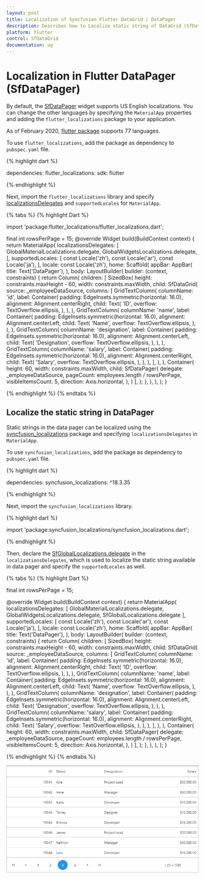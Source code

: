 ```yaml
---
layout: post
title: Localization of Syncfusion Flutter DataGrid | DataPager
description: Describes how to Localize static string of DataGrid (SfDataGrid) | DataPager (SfDataPager) control in Flutter | Globalization | Internationalization 
platform: flutter
control: SfDataGrid
documentation: ug
---
```


# Localization in Flutter DataPager (SfDataPager)

By default, the [SfDataPager](https://pub.dev/documentation/syncfusion_flutter_datagrid/latest/datagrid/SfDataPager-class.html) widget supports US English localizations. You can change the other languages by specifying the `MaterialApp` properties and adding the `flutter_localizations` package to your application.

As of February 2020, [flutter package](https://flutter.dev/docs/development/accessibility-and-localization/internationalization) supports 77 languages.

To use `flutter_localizations`, add the package as dependency to `pubspec.yaml` file.

{% highlight dart %}

dependencies:
flutter_localizations:
  sdk: flutter

{% endhighlight %}

Next, import the `flutter_localizations` library and specify [localizationsDelegates](https://api.flutter.dev/flutter/widgets/LocalizationsDelegate-class.html) and `supportedLocales` for `MaterialApp`.

{% tabs %}
{% highlight Dart %}

import 'package:flutter_localizations/flutter_localizations.dart';

final int rowsPerPage = 15;
@override
Widget build(BuildContext context) {
  return MaterialApp(
    localizationsDelegates: [
      GlobalMaterialLocalizations.delegate,
      GlobalWidgetsLocalizations.delegate,
    ],
    supportedLocales: [
      const Locale('zh'),
      const Locale('ar'),
      const Locale('ja'),
    ],
    locale: const Locale('zh'),
    home: Scaffold(
      appBar: AppBar(
        title: Text('DataPager'),
      ),
      body: LayoutBuilder(
        builder: (context, constraints) {
          return Column(
            children: [
              SizedBox(
                height: constraints.maxHeight - 60,
                width: constraints.maxWidth,
                child: SfDataGrid(
                  source: _employeeDataSource,
                  columns: <GridColumn>[
                    GridTextColumn(
                      columnName: 'id',
                      label: Container(
                        padding: EdgeInsets.symmetric(horizontal: 16.0),
                        alignment: Alignment.centerRight,
                        child: Text(
                          'ID',
                          overflow: TextOverflow.ellipsis,
                        ),
                      ),
                    ),
                    GridTextColumn(
                      columnName: 'name',
                      label: Container(
                        padding: EdgeInsets.symmetric(horizontal: 16.0),
                        alignment: Alignment.centerLeft,
                        child: Text(
                          'Name',
                          overflow: TextOverflow.ellipsis,
                        ),
                      ),
                    ),
                    GridTextColumn(
                      columnName: 'designation',
                      label: Container(
                        padding: EdgeInsets.symmetric(horizontal: 16.0),
                        alignment: Alignment.centerLeft,
                        child: Text(
                          'Designation',
                          overflow: TextOverflow.ellipsis,
                        ),
                      ),
                    ),
                    GridTextColumn(
                      columnName: 'salary',
                      label: Container(
                        padding: EdgeInsets.symmetric(horizontal: 16.0),
                        alignment: Alignment.centerRight,
                        child: Text(
                          'Salary',
                          overflow: TextOverflow.ellipsis,
                        ),
                      ),
                    ),
                  ],
                ),
              ),
              Container(
                height: 60,
                width: constraints.maxWidth,
                child: SfDataPager(
                  delegate: _employeeDataSource,
                  pageCount: employees.length / rowsPerPage,
                  visibleItemsCount: 5,
                  direction: Axis.horizontal,
                ),
              )
            ],
          );
        },
      ),
    ),
  );
}

{% endhighlight %}
{% endtabs %}

## Localize the static string in DataPager

Static strings in the data pager can be localized using the [syncfusion_localizations](https://pub.dev/packages/syncfusion_localizations) package and specifying `localizationsDelegates` in `MaterialApp`.

To use `syncfusion_localizations`, add the package as dependency to `pubspec.yaml` file.

{% highlight dart %}

dependencies:
syncfusion_localizations: ^18.3.35

{% endhighlight %}

Next, import the `syncfusion_localizations` library.

{% highlight dart %}

import 'package:syncfusion_localizations/syncfusion_localizations.dart';

{% endhighlight %}

Then, declare the [SfGlobalLocalizations.delegate](https://pub.dev/documentation/syncfusion_localizations/latest/syncfusion_localizations/SfGlobalLocalizations/delegate-constant.html) in the `localizationsDelegates`, which is used to localize the static string available in data pager and specify the `supportedLocales` as well.

{% tabs %}
{% highlight Dart %}

final int rowsPerPage = 15;

@override
Widget build(BuildContext context) {
  return MaterialApp(
    localizationsDelegates: [
      GlobalMaterialLocalizations.delegate,
      GlobalWidgetsLocalizations.delegate,
      SfGlobalLocalizations.delegate
    ],
    supportedLocales: [
      const Locale('zh'),
      const Locale('ar'),
      const Locale('ja'),
    ],
    locale: const Locale('zh'),
    home: Scaffold(
      appBar: AppBar(
        title: Text('DataPager'),
      ),
      body: LayoutBuilder(
        builder: (context, constraints) {
          return Column(
            children: [
              SizedBox(
                height: constraints.maxHeight - 60,
                width: constraints.maxWidth,
                child: SfDataGrid(
                  source: _employeeDataSource,
                  columns: <GridColumn>[
                    GridTextColumn(
                      columnName: 'id',
                      label: Container(
                        padding: EdgeInsets.symmetric(horizontal: 16.0),
                        alignment: Alignment.centerRight,
                        child: Text(
                          'ID',
                          overflow: TextOverflow.ellipsis,
                        ),
                      ),
                    ),
                    GridTextColumn(
                      columnName: 'name',
                      label: Container(
                        padding: EdgeInsets.symmetric(horizontal: 16.0),
                        alignment: Alignment.centerLeft,
                        child: Text(
                          'Name',
                          overflow: TextOverflow.ellipsis,
                        ),
                      ),
                    ),
                    GridTextColumn(
                      columnName: 'designation',
                      label: Container(
                        padding: EdgeInsets.symmetric(horizontal: 16.0),
                        alignment: Alignment.centerLeft,
                        child: Text(
                          'Designation',
                          overflow: TextOverflow.ellipsis,
                        ),
                      ),
                    ),
                    GridTextColumn(
                      columnName: 'salary',
                      label: Container(
                        padding: EdgeInsets.symmetric(horizontal: 16.0),
                        alignment: Alignment.centerRight,
                        child: Text(
                          'Salary',
                          overflow: TextOverflow.ellipsis,
                        ),
                      ),
                    ),
                  ],
                ),
              ),
              Container(
                height: 60,
                width: constraints.maxWidth,
                child: SfDataPager(
                  delegate: _employeeDataSource,
                  pageCount: employees.length / rowsPerPage,
                  visibleItemsCount: 5,
                  direction: Axis.horizontal,
                ),
              )
            ],
          );
        },
      ),
    ),
  );
}

{% endhighlight %}
{% endtabs %}

![flutter datapager with localization](images/localization/flutter-datapager-localization.png)
